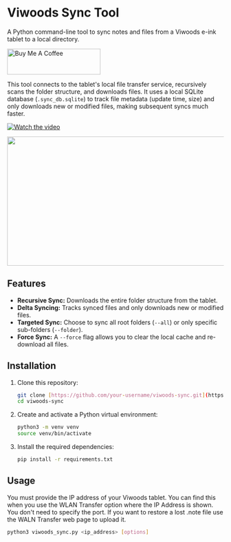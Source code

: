 # Viwoods Sync Tool

A Python command-line tool to sync notes and files from a Viwoods e-ink tablet to a local directory.


<a href="https://buymeacoffee.com/farsonic" target="_blank"><img src="https://cdn.buymeacoffee.com/buttons/v2/default-yellow.png" alt="Buy Me A Coffee" style="height: 60px; width: 217px;" ></a>


This tool connects to the tablet's local file transfer service, recursively scans the folder structure, and downloads files. It uses a local SQLite database (`.sync_db.sqlite`) to track file metadata (update time, size) and only downloads new or modified files, making subsequent syncs much faster.


[![Watch the video](https://img.youtube.com/vi/I53uKuBrpG0/hqdefault.jpg)](https://www.youtube.com/embed/I53uKuBrpG0)

[<img src="https://img.youtube.com/vi/I53uKuBrpG0/hqdefault.jpg" width="600" height="300"
/>](https://www.youtube.com/embed/I53uKuBrpG0)


## Features

* **Recursive Sync:** Downloads the entire folder structure from the tablet.
* **Delta Syncing:** Tracks synced files and only downloads new or modified files.
* **Targeted Sync:** Choose to sync all root folders (`--all`) or only specific sub-folders (`--folder`).
* **Force Sync:** A `--force` flag allows you to clear the local cache and re-download all files.

## Installation

1.  Clone this repository:
    ```bash
    git clone [https://github.com/your-username/viwoods-sync.git](https://github.com/your-username/viwoods-sync.git)
    cd viwoods-sync
    ```

2.  Create and activate a Python virtual environment:
    ```bash
    python3 -m venv venv
    source venv/bin/activate
    ```

3.  Install the required dependencies:
    ```bash
    pip install -r requirements.txt
    ```

## Usage

You must provide the IP address of your Viwoods tablet. You can find this when you use the WLAN Transfer option where the 
IP Address is shown. You don't need to specify the port. If you want to restore a lost .note file use the WALN Transfer web
page to upload it. 

```bash
python3 viwoods_sync.py <ip_address> [options]
